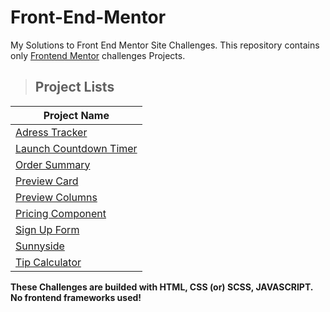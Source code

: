 # Front-End-Mentor

My Solutions to Front End Mentor Site Challenges. This repository contains only [Frontend Mentor](https://www.frontendmentor.io/challenges) challenges Projects.

> ## Project Lists

| Project Name |
|--------------|
| [Adress Tracker](https://github.com/GabrielNicolim/Front-End-Mentor/tree/main/AdressTracker) |
| [Launch Countdown Timer](https://github.com/GabrielNicolim/Front-End-Mentor/tree/main/LaunchCountdownTimer) |
| [Order Summary](https://github.com/GabrielNicolim/Front-End-Mentor/tree/main/OrderSummary) |
| [Preview Card](https://github.com/GabrielNicolim/Front-End-Mentor/tree/main/PreviewCard) |
| [Preview Columns](https://github.com/GabrielNicolim/Front-End-Mentor/tree/main/PreviewColumns) |
| [Pricing Component](https://github.com/GabrielNicolim/Front-End-Mentor/tree/main/PricingComponent) |
| [Sign Up Form](https://github.com/GabrielNicolim/Front-End-Mentor/tree/main/SignUpForm) |
| [Sunnyside](https://github.com/GabrielNicolim/Front-End-Mentor/tree/main/Sunnyside) |
| [Tip Calculator](https://github.com/GabrielNicolim/Front-End-Mentor/tree/main/TipCalculator) |

**These Challenges are builded with HTML, CSS (or) SCSS, JAVASCRIPT. No frontend frameworks used!**